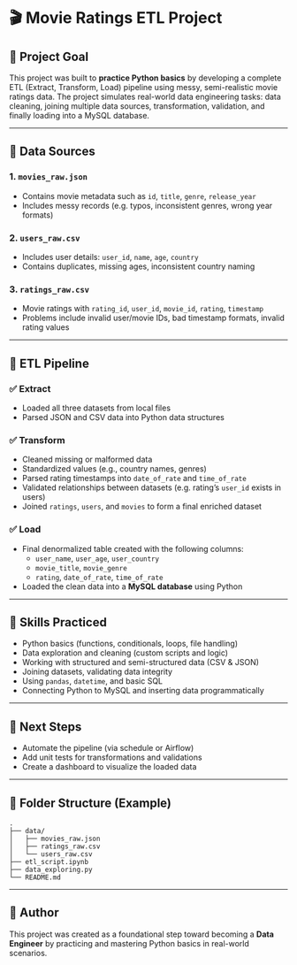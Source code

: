 
# 🎬 Movie Ratings ETL Project

## 📌 Project Goal
This project was built to **practice Python basics** by developing a complete ETL (Extract, Transform, Load) pipeline using messy, semi-realistic movie ratings data. The project simulates real-world data engineering tasks: data cleaning, joining multiple data sources, transformation, validation, and finally loading into a MySQL database.

---

## 📂 Data Sources

### 1. `movies_raw.json`
- Contains movie metadata such as `id`, `title`, `genre`, `release_year`
- Includes messy records (e.g. typos, inconsistent genres, wrong year formats)

### 2. `users_raw.csv`
- Includes user details: `user_id`, `name`, `age`, `country`
- Contains duplicates, missing ages, inconsistent country naming

### 3. `ratings_raw.csv`
- Movie ratings with `rating_id`, `user_id`, `movie_id`, `rating`, `timestamp`
- Problems include invalid user/movie IDs, bad timestamp formats, invalid rating values

---

## 🔄 ETL Pipeline

### ✅ Extract
- Loaded all three datasets from local files
- Parsed JSON and CSV data into Python data structures

### ✅ Transform
- Cleaned missing or malformed data
- Standardized values (e.g., country names, genres)
- Parsed rating timestamps into `date_of_rate` and `time_of_rate`
- Validated relationships between datasets (e.g. rating’s `user_id` exists in users)
- Joined `ratings`, `users`, and `movies` to form a final enriched dataset

### ✅ Load
- Final denormalized table created with the following columns:
  - `user_name`, `user_age`, `user_country`
  - `movie_title`, `movie_genre`
  - `rating`, `date_of_rate`, `time_of_rate`
- Loaded the clean data into a **MySQL database** using Python

---

## 🧠 Skills Practiced
- Python basics (functions, conditionals, loops, file handling)
- Data exploration and cleaning (custom scripts and logic)
- Working with structured and semi-structured data (CSV & JSON)
- Joining datasets, validating data integrity
- Using `pandas`, `datetime`, and basic SQL
- Connecting Python to MySQL and inserting data programmatically

---

## 📌 Next Steps
- Automate the pipeline (via schedule or Airflow)
- Add unit tests for transformations and validations
- Create a dashboard to visualize the loaded data

---

## 📁 Folder Structure (Example)
```
.
├── data/
│   ├── movies_raw.json
│   ├── ratings_raw.csv
│   └── users_raw.csv
├── etl_script.ipynb
├── data_exploring.py
└── README.md
```

---

## 👏 Author
This project was created as a foundational step toward becoming a **Data Engineer** by practicing and mastering Python basics in real-world scenarios.
